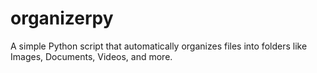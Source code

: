 # organizerpy
A simple Python script that automatically organizes files into folders like Images, Documents, Videos, and more.
